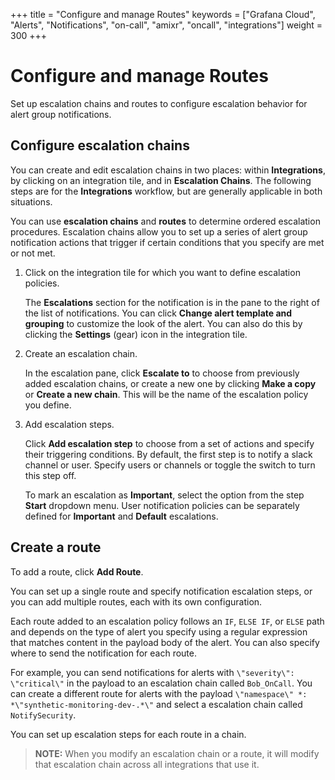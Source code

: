 +++
title = "Configure and manage Routes"
keywords = ["Grafana Cloud", "Alerts", "Notifications", "on-call", "amixr", "oncall", "integrations"]
weight = 300
+++

# Configure and manage Routes
Set up escalation chains and routes to configure escalation behavior for alert group notifications. 

## Configure escalation chains
You can create and edit escalation chains in two places: within **Integrations**, by clicking on an integration tile, and in **Escalation Chains**. The following steps are for the **Integrations** workflow, but are generally applicable in both situations. 

You can use **escalation chains** and **routes** to determine ordered escalation procedures. Escalation chains allow you to set up a series of alert group notification actions that trigger if certain conditions that you specify are met or not met. 

1. Click on the integration tile for which you want to define escalation policies.
    
    The **Escalations** section for the notification is in the pane to the right of the list of notifications. 
    You can click **Change alert template and grouping** to customize the look of the alert. You can also do this by clicking the **Settings** (gear) icon in the integration tile. 

1. Create an escalation chain.
    
    In the escalation pane, click **Escalate to** to choose from previously added escalation chains, or create a new one by clicking **Make a copy** or **Create a new chain**. This will be the name of the escalation policy you define.  

1. Add escalation steps.

    Click **Add escalation step** to choose from a set of actions and specify their triggering conditions. By default, the first step is to notify a slack channel or user. Specify users or channels or toggle the switch to turn this step off. 

    To mark an escalation as **Important**, select the option from the step **Start** dropdown menu. User notification policies can be separately defined for **Important** and **Default** escalations. 

## Create a route

To add a route, click **Add Route**. 
    
You can set up a single route and specify notification escalation steps, or you can add multiple routes, each with its own configuration. 

Each route added to an escalation policy follows an `IF`, `ELSE IF`, or `ELSE` path and depends on the type of alert you specify using a regular expression that matches content in the payload body of the alert. You can also specify where to send the notification for each route. 
    
For example, you can send notifications for alerts with `\"severity\": \"critical\"` in the payload to an escalation chain called `Bob_OnCall`. You can create a different route for alerts with the payload `\"namespace\" *: *\"synthetic-monitoring-dev-.*\"` and select a escalation chain called `NotifySecurity`. 

You can set up escalation steps for each route in a chain.

>**NOTE:** When you modify an escalation chain or a route, it will modify that escalation chain across all integrations that use it.